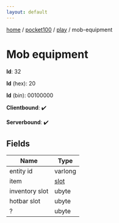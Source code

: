 ```yaml
---
layout: default
---
```


[home](/)  /  [pocket100](/protocol/pocket100)  /  [play](/protocol/pocket100/play)  /  mob-equipment

# Mob equipment

**Id**: 32

**Id** (hex): 20

**Id** (bin): 00100000

**Clientbound**: ✔️

**Serverbound**: ✔️

## Fields

Name | Type
---|---
entity id | varlong
item | [slot](/protocol/pocket100/types/slot)
inventory slot | ubyte
hotbar slot | ubyte
? | ubyte

